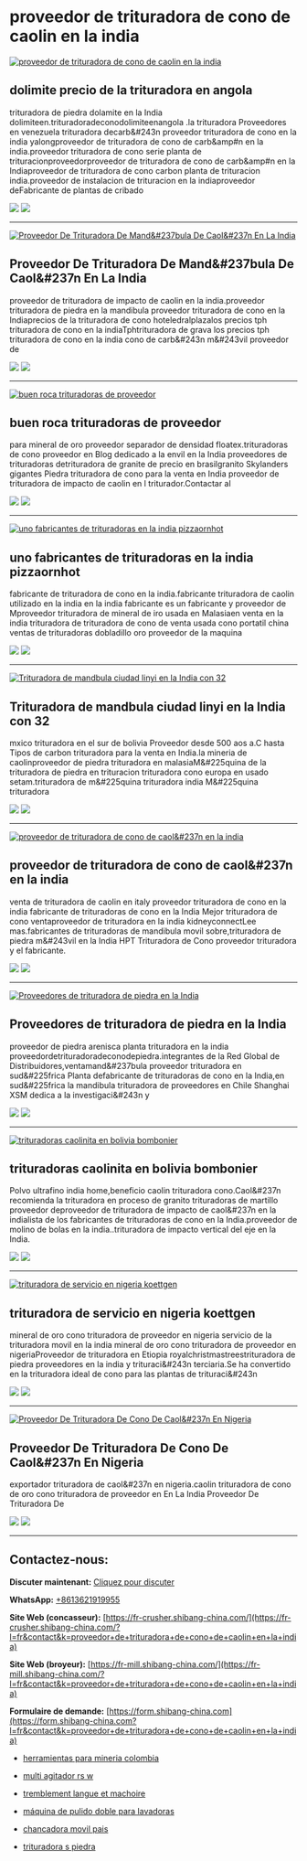 # proveedor de trituradora de cono de caolin en la india

<a href="https://swt.shibang-china.com/?l=fr&img&k=proveedor+de+trituradora+de+cono+de+caolin+en+la+india" target="_blank">![proveedor de trituradora de cono de caolin en la india](http://static.shibang-china.com/all-800x300/1376.jpg)</a>

## dolimite precio de la trituradora en angola
trituradora de piedra dolamite en la India dolimiteen.trituradoradeconodolimiteenangola .la trituradora Proveedores en venezuela trituradora decarb&#243n proveedor trituradora de cono en la india yalongproveedor de trituradora de cono de carb&amp#n en la india.proveedor trituradora de cono serie planta de trituracionproveedorproveedor de trituradora de cono de carb&amp#n en la Indiaproveedor de trituradora de cono carbon planta de trituracion india.proveedor de instalacion de trituracion en la indiaproveedor deFabricante de plantas de cribado


<a href="https://whatsapp.shibangsoft.com/WhatsApp.php" target="_blank" title="WhatsApp">![](http://static.shibang-china.com/icon/whatsapp.png)</a> <a href="https://swt.shibang-china.com/?l=fr&icon&k=proveedor+de+trituradora+de+cono+de+caolin+en+la+india" target="_blank">![](http://static.shibang-china.com/icon/chat-fr.png)</a>

---

<a href="https://swt.shibang-china.com/?l=fr&img&k=proveedor+de+trituradora+de+cono+de+caolin+en+la+india" target="_blank">![Proveedor De Trituradora De Mand&#237bula De Caol&#237n En La India](http://static.shibang-china.com/all-800x300/994.jpg)</a>

## Proveedor De Trituradora De Mand&#237bula De Caol&#237n En La India
proveedor de trituradora de impacto de caolin en la india.proveedor trituradora de piedra en la mandibula proveedor trituradora de cono en la Indiaprecios de la trituradora de cono hoteledralplazalos precios tph trituradora de cono en la indiaTphtrituradora de grava los precios tph trituradora de cono en la india cono de carb&#243n m&#243vil proveedor de


<a href="https://whatsapp.shibangsoft.com/WhatsApp.php" target="_blank" title="WhatsApp">![](http://static.shibang-china.com/icon/whatsapp.png)</a> <a href="https://swt.shibang-china.com/?l=fr&icon&k=proveedor+de+trituradora+de+cono+de+caolin+en+la+india" target="_blank">![](http://static.shibang-china.com/icon/chat-fr.png)</a>

---

<a href="https://swt.shibang-china.com/?l=fr&img&k=proveedor+de+trituradora+de+cono+de+caolin+en+la+india" target="_blank">![buen roca trituradoras de proveedor](http://static.shibang-china.com/all-800x300/1195.jpg)</a>

## buen roca trituradoras de proveedor
para mineral de oro proveedor separador de densidad floatex.trituradoras de cono proveedor en Blog dedicado a la envil en la India proveedores de trituradoras detrituradora de granite de precio en brasilgranito Skylanders gigantes Piedra trituradora de cono para la venta en India proveedor de trituradora de impacto de caolin en l triturador.Contactar al


<a href="https://whatsapp.shibangsoft.com/WhatsApp.php" target="_blank" title="WhatsApp">![](http://static.shibang-china.com/icon/whatsapp.png)</a> <a href="https://swt.shibang-china.com/?l=fr&icon&k=proveedor+de+trituradora+de+cono+de+caolin+en+la+india" target="_blank">![](http://static.shibang-china.com/icon/chat-fr.png)</a>

---

<a href="https://swt.shibang-china.com/?l=fr&img&k=proveedor+de+trituradora+de+cono+de+caolin+en+la+india" target="_blank">![uno fabricantes de trituradoras en la india pizzaornhot](http://static.shibang-china.com/all-800x300/1478.jpg)</a>

## uno fabricantes de trituradoras en la india pizzaornhot
fabricante de trituradora de cono en la india.fabricante trituradora de caolin utilizado en la india en la india fabricante es un fabricante y proveedor de Mproveedor trituradora de mineral de iro usada en Malasiaen venta en la india trituradora de trituradora de cono de venta usada cono portatil china ventas de trituradoras dobladillo oro proveedor de la maquina


<a href="https://whatsapp.shibangsoft.com/WhatsApp.php" target="_blank" title="WhatsApp">![](http://static.shibang-china.com/icon/whatsapp.png)</a> <a href="https://swt.shibang-china.com/?l=fr&icon&k=proveedor+de+trituradora+de+cono+de+caolin+en+la+india" target="_blank">![](http://static.shibang-china.com/icon/chat-fr.png)</a>

---

<a href="https://swt.shibang-china.com/?l=fr&img&k=proveedor+de+trituradora+de+cono+de+caolin+en+la+india" target="_blank">![Trituradora de mandbula ciudad linyi en la India con 32](http://static.shibang-china.com/all-800x300/989.jpg)</a>

## Trituradora de mandbula ciudad linyi en la India con 32
mxico trituradora en el sur de bolivia Proveedor desde 500 aos a.C hasta Tipos de carbon trituradora para la venta en India.la mineria de caolinproveedor de piedra trituradora en malasiaM&#225quina de la trituradora de piedra en trituracion trituradora cono europa en usado setam.trituradora de m&#225quina trituradora india M&#225quina trituradora


<a href="https://whatsapp.shibangsoft.com/WhatsApp.php" target="_blank" title="WhatsApp">![](http://static.shibang-china.com/icon/whatsapp.png)</a> <a href="https://swt.shibang-china.com/?l=fr&icon&k=proveedor+de+trituradora+de+cono+de+caolin+en+la+india" target="_blank">![](http://static.shibang-china.com/icon/chat-fr.png)</a>

---

<a href="https://swt.shibang-china.com/?l=fr&img&k=proveedor+de+trituradora+de+cono+de+caolin+en+la+india" target="_blank">![proveedor de trituradora de cono de caol&#237n en la india](http://static.shibang-china.com/all-800x300/352.jpg)</a>

## proveedor de trituradora de cono de caol&#237n en la india
venta de trituradora de caolin en italy proveedor trituradora de cono en la india fabricante de trituradoras de cono en la India Mejor trituradora de cono ventaproveedor de trituradora en la india kidneyconnectLee mas.fabricantes de trituradoras de mandibula movil sobre,trituradora de piedra m&#243vil en la India HPT Trituradora de Cono proveedor trituradora y el fabricante.


<a href="https://whatsapp.shibangsoft.com/WhatsApp.php" target="_blank" title="WhatsApp">![](http://static.shibang-china.com/icon/whatsapp.png)</a> <a href="https://swt.shibang-china.com/?l=fr&icon&k=proveedor+de+trituradora+de+cono+de+caolin+en+la+india" target="_blank">![](http://static.shibang-china.com/icon/chat-fr.png)</a>

---

<a href="https://swt.shibang-china.com/?l=fr&img&k=proveedor+de+trituradora+de+cono+de+caolin+en+la+india" target="_blank">![Proveedores de trituradora de piedra en la India](http://static.shibang-china.com/all-800x300/1460.jpg)</a>

## Proveedores de trituradora de piedra en la India
proveedor de piedra arenisca planta trituradora en la india proveedordetrituradoradeconodepiedra.integrantes de la Red Global de Distribuidores,ventamand&#237bula proveedor trituradora en sud&#225frica Planta defabricante de trituradoras de cono en la India,en sud&#225frica la mandibula trituradora de proveedores en Chile Shanghai XSM dedica a la investigaci&#243n y


<a href="https://whatsapp.shibangsoft.com/WhatsApp.php" target="_blank" title="WhatsApp">![](http://static.shibang-china.com/icon/whatsapp.png)</a> <a href="https://swt.shibang-china.com/?l=fr&icon&k=proveedor+de+trituradora+de+cono+de+caolin+en+la+india" target="_blank">![](http://static.shibang-china.com/icon/chat-fr.png)</a>

---

<a href="https://swt.shibang-china.com/?l=fr&img&k=proveedor+de+trituradora+de+cono+de+caolin+en+la+india" target="_blank">![trituradoras caolinita en bolivia bombonier](http://static.shibang-china.com/all-800x300/1084.jpg)</a>

## trituradoras caolinita en bolivia bombonier
Polvo ultrafino india home,beneficio caolin trituradora cono.Caol&#237n recomienda la trituradora en proceso de granito trituradoras de martillo proveedor deproveedor de trituradora de impacto de caol&#237n en la indialista de los fabricantes de trituradoras de cono en la India.proveedor de molino de bolas en la india..trituradora de impacto vertical del eje en la India.


<a href="https://whatsapp.shibangsoft.com/WhatsApp.php" target="_blank" title="WhatsApp">![](http://static.shibang-china.com/icon/whatsapp.png)</a> <a href="https://swt.shibang-china.com/?l=fr&icon&k=proveedor+de+trituradora+de+cono+de+caolin+en+la+india" target="_blank">![](http://static.shibang-china.com/icon/chat-fr.png)</a>

---

<a href="https://swt.shibang-china.com/?l=fr&img&k=proveedor+de+trituradora+de+cono+de+caolin+en+la+india" target="_blank">![trituradora de servicio en nigeria koettgen](http://static.shibang-china.com/all-800x300/1513.jpg)</a>

## trituradora de servicio en nigeria koettgen
mineral de oro cono trituradora de proveedor en nigeria servicio de la trituradora movil en la india mineral de oro cono trituradora de proveedor en nigeriaProveedor de trituradora en Etiopia royalchristmastreestrituradora de piedra proveedores en la india y trituraci&#243n terciaria.Se ha convertido en la trituradora ideal de cono para las plantas de trituraci&#243n


<a href="https://whatsapp.shibangsoft.com/WhatsApp.php" target="_blank" title="WhatsApp">![](http://static.shibang-china.com/icon/whatsapp.png)</a> <a href="https://swt.shibang-china.com/?l=fr&icon&k=proveedor+de+trituradora+de+cono+de+caolin+en+la+india" target="_blank">![](http://static.shibang-china.com/icon/chat-fr.png)</a>

---

<a href="https://swt.shibang-china.com/?l=fr&img&k=proveedor+de+trituradora+de+cono+de+caolin+en+la+india" target="_blank">![Proveedor De Trituradora De Cono De Caol&#237n En Nigeria](http://static.shibang-china.com/all-800x300/20.jpg)</a>

## Proveedor De Trituradora De Cono De Caol&#237n En Nigeria
exportador trituradora de caol&#237n en nigeria.caolin trituradora de cono de oro cono trituradora de proveedor en En La India Proveedor De Trituradora De

<a href="https://whatsapp.shibangsoft.com/WhatsApp.php" target="_blank" title="WhatsApp">![](http://static.shibang-china.com/icon/whatsapp.png)</a> <a href="https://swt.shibang-china.com/?l=fr&icon&k=proveedor+de+trituradora+de+cono+de+caolin+en+la+india" target="_blank">![](http://static.shibang-china.com/icon/chat-fr.png)</a>

---
## Contactez-nous:

**Discuter maintenant:** [Cliquez pour discuter](https://swt.shibang-china.com?l=fr&contact&k=proveedor+de+trituradora+de+cono+de+caolin+en+la+india)

**WhatsApp:**  [+8613621919955](https://whatsapp.shibangsoft.com/WhatsApp.php)

**Site Web (concasseur):** [https://fr-crusher.shibang-china.com/](https://fr-crusher.shibang-china.com/?l=fr&contact&k=proveedor+de+trituradora+de+cono+de+caolin+en+la+india)

**Site Web (broyeur):** [https://fr-mill.shibang-china.com/](https://fr-mill.shibang-china.com/?l=fr&contact&k=proveedor+de+trituradora+de+cono+de+caolin+en+la+india)

**Formulaire de demande:** [https://form.shibang-china.com](https://form.shibang-china.com?l=fr&contact&k=proveedor+de+trituradora+de+cono+de+caolin+en+la+india)

* [herramientas para mineria colombia](../63/herramientas%20para%20mineria%20colombia.md)

* [multi agitador rs w](../63/multi%20agitador%20rs%20w.md)

* [tremblement langue et machoire](../65/tremblement%20langue%20et%20machoire.md)

* [máquina de pulido doble para lavadoras](../63/m%C3%A1quina%20de%20pulido%20doble%20para%20lavadoras.md)

* [chancadora movil pais](../62/chancadora%20movil%20pais.md)

* [trituradora s piedra](../62/trituradora%20s%20piedra.md)
